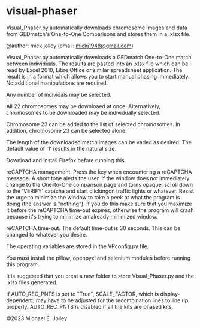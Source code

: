 # visual-phaser
Visual_Phaser.py automatically downloads chromosome images and data from GEDmatch's 
One-to-One Comparisons and stores them in a .xlsx file.

@author: mick jolley (email: mickj1948@gmail.com)

Visual_Phaser.py automatically downloads a GEDmatch One-to-One match between
individuals. The results are pasted into an .xlsx file which can be read by
Excel 2010, Libre Office or similar spreadsheet application. The result is in a format 
which allows you to start manual phasing immediately. No additional manipulations are 
required.

Any number of individals may be selected.

All 22 chromosomes may be downloaed at once. Alternatively, chromosomes to be
downloaded may be individually selected.

Chromosome 23 can be added to the list of selected chromosomes. In addition,
chromosome 23 can be selected alone.

The length of the downloaded match images can be varied as desired. The default
value of '1' results in the natural size.

Download and install Firefox before running this. 

reCAPTCHA management.
Press the <Enter> key when encountering a reCAPTCHA message. A short tone
alerts the user. If the window does not immediately change to the One-to-One
comparison page and turns opaque, scroll down to the 'VERIFY' captcha and start
clickingon traffic lights or whatever. Resist the urge to minimize the window 
to take a peek at what the program is doing (the answer is "nothing"). If you
do this make sure that you maximize it before the reCAPTCHA time-out expires,
otherwise the program will crash because it's trying to minimize an already 
minimized window. 

reCAPTCHA time-out.
The default time-out is 30 seconds. This can be changed to whatever you desire.

The operating variables are stored in the VPconfig.py file.

You must install the pillow, openpyxl and selenium modules before running this
program.

It is suggested that you creat a new folder to store Visual_Phaser.py
and the .xlsx files generated.

If AUTO_REC_PNTS is set to "True", SCALE_FACTOR, which is display-dependent, may 
have to be adjusted for the recombination lines to line up properly. AUTO_REC_PNTS 
is disabled if all the kits are phased kits. 

©2023 Michael E. Jolley

